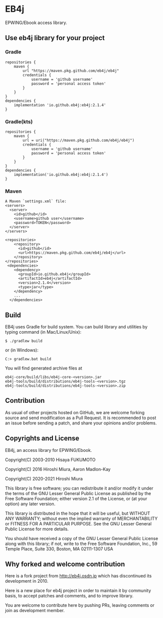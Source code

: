 # EB4j

EPWING/Ebook access library.

## Use eb4j library for your project

### Gradle

```
repositories {
    maven {
        url "https://maven.pkg.github.com/eb4j/eb4j"
        credentials {
            username = 'github username'
            password = 'personal access token'
        }
    }
}
dependencies {
    implementation 'io.github.eb4j:eb4j:2.1.4'
}
```

### Gradle(kts)

```
repositories {
    maven {
        url = uri("https://maven.pkg.github.com/eb4j/eb4j")
        credentials {
            username = 'github username'
            password = 'personal access token'
        }
    }
}
dependencies {
    implementation('io.github.eb4j:eb4j:2.1.4')
}
```

### Maven

```
A Maven `settings.xml` file:
<servers>
  <server>
    <id>github</id>
    <username>github user</username>
    <password>TOKEN</password>
  </server>
</servers>

<repositories>
    <repository>
      <id>github</id>
      <url>https://maven.pkg.github.com/eb4j/eb4j</url>
    </repository>
</repositories>
 <dependencies>
    <dependency>
      <groupId>io.github.eb4j</groupId>
      <artifactId>eb4j</artifactId>
      <version>2.1.4</version>
      <type>jar</type>
    </dependency>
    ...
  </dependencies>
```


## Build

EB4j uses Gradle for build system. You can build library and utilities
by typing command (in Mac/Linux/Unix):

```
$ ./gradlew build
```

or (in Windows):

```
C:> gradlew.bat build
```

You will find generated archive files at

```
eb4j-core/build/libs/eb4j-core-<version>.jar
eb4j-tools/build/distributions/eb4j-tools-<version>.tgz
eb4j-tools/build/distributions/eb4j-tools-<version>.zip
```

## Contribution

As usual of other projects hosted on GitHub, we are welcome
forking source and send modification as a Pull Request.
It is recommended to post an issue before sending a patch,
and share your opinions and/or problems.

## Copyrights and License

EB4j, an access library for EPWING/Ebook.

Copyright(C) 2003-2010 Hisaya FUKUMOTO

Copyright(C) 2016 Hiroshi Miura, Aaron Madlon-Kay

Copyright(C) 2020-2021 Hiroshi Miura

This library is free software; you can redistribute it and/or modify it under
the terms of the GNU Lesser General Public License as published by the Free
Software Foundation; either version 2.1 of the License, or (at your option) any
later version.

This library is distributed in the hope that it will be useful, but WITHOUT ANY
WARRANTY; without even the implied warranty of MERCHANTABILITY or FITNESS FOR A
PARTICULAR PURPOSE. See the GNU Lesser General Public License for more details.

You should have received a copy of the GNU Lesser General Public License along
with this library; if not, write to the Free Software Foundation, Inc.,
59 Temple Place, Suite 330, Boston, MA 02111-1307 USA

## Why forked and welcome contribution

Here is a fork project from http://eb4j.osdn.jp which has discontinued
its development in 2010.

Here is a new place for eb4j project in order to maintain it by community
basis, to accept patches and comments, and to improve library.

You are welcome to contribute here by pushing PRs, leaving comments or
join as development member.
